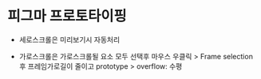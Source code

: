 # 피그마 프로토타이핑

- 세로스크롤은 미리보기시 자동처리

- 가로스크롤은 가로스크롤될 요소 모두 선택후 마우스 우클릭 > Frame selection후 프레임가로길이 줄이고 prototype > overflow: 수평


